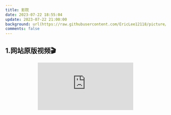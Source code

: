 ```yaml
---
title: 影院
date: 2023-07-22 18:55:04
update: 2023-07-22 21:00:00
background: url(https://raw.githubusercontent.com/EricLee12118/picture/main/city_aerial_view_road_156925_1920x1080.jpg)
comments: false
---
```


## 1.网站原版视频🎬
<div align=center class="aspect-ratio">
    <iframe src="https://player.bilibili.com/player.html?aid=474023258&&page=1&as_wide=1&high_quality=1&danmaku=0" 
    scrolling="no" 
    border="0" 
    frameborder="no" 
    framespacing="0" 
    high_quality=1
    danmaku=1 
    allowfullscreen="true"> 
    </iframe>
</div>


